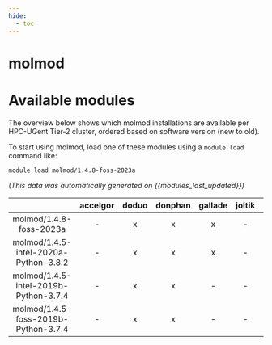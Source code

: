 ```yaml
---
hide:
  - toc
---
```


molmod
======

# Available modules


The overview below shows which molmod installations are available per HPC-UGent Tier-2 cluster, ordered based on software version (new to old).

To start using molmod, load one of these modules using a `module load` command like:

```shell
module load molmod/1.4.8-foss-2023a
```

*(This data was automatically generated on {{modules_last_updated}})*  

| |accelgor|doduo|donphan|gallade|joltik|shinx|
| :---: | :---: | :---: | :---: | :---: | :---: | :---: |
|molmod/1.4.8-foss-2023a|-|x|x|x|-|x|
|molmod/1.4.5-intel-2020a-Python-3.8.2|-|x|x|x|-|-|
|molmod/1.4.5-intel-2019b-Python-3.7.4|-|x|x|-|-|-|
|molmod/1.4.5-foss-2019b-Python-3.7.4|-|x|x|-|-|-|
